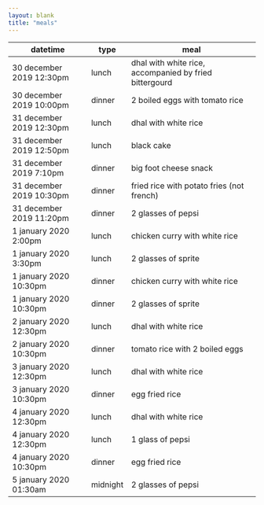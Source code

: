 ```yaml
---
layout: blank
title: "meals"
---
```


|datetime|type|meal|
|-|-|-|
|30 december 2019 12:30pm|lunch|dhal with white rice, accompanied by fried bittergourd|
|30 december 2019 10:00pm|dinner|2 boiled eggs with tomato rice|
|31 december 2019 12:30pm|lunch|dhal with white rice|
|31 december 2019 12:50pm|lunch|black cake|
|31 december 2019 7:10pm|dinner|big foot cheese snack|
|31 december 2019 10:30pm|dinner|fried rice with potato fries (not french)|
|31 december 2019 11:20pm|dinner|2 glasses of pepsi|
|1 january 2020 2:00pm|lunch|chicken curry with white rice|
|1 january 2020 3:30pm|lunch|2 glasses of sprite|
|1 january 2020 10:30pm|dinner|chicken curry with white rice|
|1 january 2020 10:30pm|dinner|2 glasses of sprite|
|2 january 2020 12:30pm|lunch|dhal with white rice|
|2 january 2020 10:30pm|dinner|tomato rice with 2 boiled eggs|
|3 january 2020 12:30pm|lunch|dhal with white rice|
|3 january 2020 10:30pm|dinner|egg fried rice|
|4 january 2020 12:30pm|lunch|dhal with white rice|
|4 january 2020 12:30pm|lunch|1 glass of pepsi|
|4 january 2020 10:30pm|dinner|egg fried rice|
|5 january 2020 01:30am|midnight|2 glasses of pepsi|
